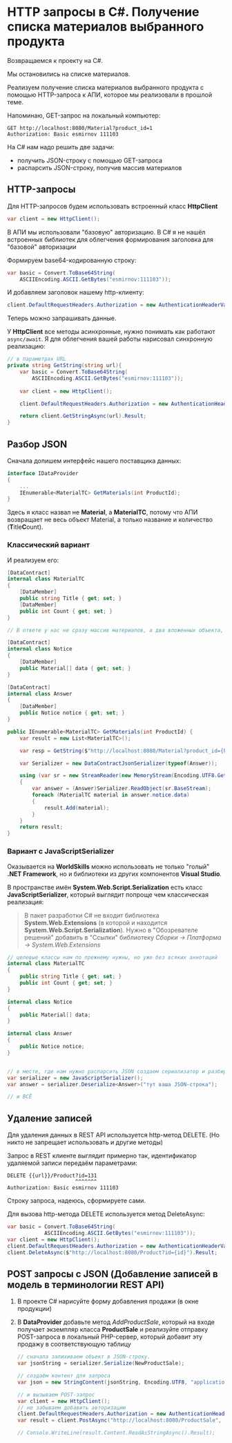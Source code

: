 # HTTP запросы в C#. Получение списка материалов выбранного продукта

Возвращаемся к проекту на C#.

Мы остановились на списке материалов.

Реализуем получение списка материалов выбранного продукта с помощью HTTP-запроса к АПИ, которое мы реализовали в прошлой теме.

Напоминаю, GET-запрос на локальный компьютер:

```
GET http://localhost:8080/Material?product_id=1
Authorization: Basic esmirnov 111103
```

На C# нам надо решить две задачи:

* получить JSON-строку с помощью GET-запроса
* распарсить JSON-строку, получив массив материалов

## HTTP-запросы

Для HTTP-запросов будем использовать встроенный класс **HttpClient**

```cs
var client = new HttpClient();
```

В АПИ мы использовали "базовую" авторизацию. В C# я не нашёл встроенных библиотек для облегчения формирования заголовка для "базовой" авторизации

Формируем base64-кодированную строку:

```cs
var basic = Convert.ToBase64String(
    ASCIIEncoding.ASCII.GetBytes("esmirnov:111103"));
```

И добавляем заголовок нашему http-клиенту:

```cs
client.DefaultRequestHeaders.Authorization = new AuthenticationHeaderValue("Basic", basic);
```

Теперь можно запрашивать данные. 

У **HttpClient** все методы асинхронные, нужно понимать как работают `async/await`. Я для облегчения вашей работы нарисовал синхронную реализацию:

```cs
// в параметрах URL
private string GetString(string url){
    var basic = Convert.ToBase64String(
        ASCIIEncoding.ASCII.GetBytes("esmirnov:111103"));
        
    var client = new HttpClient();

    client.DefaultRequestHeaders.Authorization = new AuthenticationHeaderValue("Basic", basic);

    return client.GetStringAsync(url).Result;
}
```

## Разбор JSON

Сначала допишем интерфейс нашего поставщика данных:

```cs
interface IDataProvider
{
    ...
    IEnumerable<MaterialTC> GetMaterials(int ProductId);
}    
```

Здесь я класс назвал не **Material**, а **MaterialTC**, потому что АПИ возвращает не весь объект Material, а только название и количество (**T**itle**C**ount).

### Классический вариант

И реализуем его:

```cs
[DataContract]
internal class MaterialTC
{
    [DataMember]
    public string Title { get; set; }
    [DataMember]
    public int Count { get; set; }
}

// В ответе у нас не сразу массив материалов, а два вложенных объекта, поэтому надо их тоже описать

[DataContract]
internal class Notice
{
    [DataMember]
    public Material[] data { get; set; }
}

[DataContract]
internal class Answer
{
    [DataMember]
    public Notice notice { get; set; }
}

public IEnumerable<MaterialTC> GetMaterials(int ProductId) {
    var result = new List<MaterialTC>();

    var resp = GetString($"http://localhost:8080/Material?product_id={ProductId}");

    var Serializer = new DataContractJsonSerializer(typeof(Answer));

    using (var sr = new StreamReader(new MemoryStream(Encoding.UTF8.GetBytes(resp))))
    {
        var answer = (Answer)Serializer.ReadObject(sr.BaseStream);
        foreach (MaterialTC material in answer.notice.data)
        {
            result.Add(material);
        }
    }
    return result;
}
```

### Вариант с JavaScriptSerializer

Оказывается на **WorldSkills** можно использовать не только "голый" **.NET Framework**, но и библиотеки из других компонентов **Visual Studio**.

В пространстве имён **System.Web.Script.Serialization** есть класс **JavaScriptSerializer**, который выглядит попроще чем классическая реализация:

>В пакет разработки C# не входит библиотека **System.Web.Extensions** (в которой и находится **System.Web.Script.Serialization**). Нужно в "Обозревателе решений" добавить в "Ссылки" библиотеку *Сборки -> Платформа -> System.Web.Extensions*

```cs
// целевые классы нам по прежнему нужны, но уже без всяких аннотаций
internal class MaterialTC
{
    public string Title { get; set; }
    public int Count { get; set; }
}

internal class Notice
{
    public Material[] data;
}

internal class Answer
{
    public Notice notice;
}


// в месте, где нам нужно распарсить JSON создаем сериализатор и разбираем строку
var serializer = new JavaScriptSerializer();
var answer = serializer.Deserialize<Answer>("тут ваша JSON-строка");

// и ВСЁ
```

## Удаление записей

Для удаления данных в REST API используется http-метод DELETE. (Но никто не запрещает использовать и другие методы)

Запрос в REST клиенте выглядит примерно так, идентификатор удаляемой записи передаём параметрами:

```
DELETE {{url}}/Product?id=131
                      ^^^^^^^  
Authorization: Basic esmirnov 111103
```

Строку запроса, надеюсь, сформируете сами.

Для вызова http-метода DELETE используется метод DeleteAsync:

```cs
var basic = Convert.ToBase64String(
            ASCIIEncoding.ASCII.GetBytes("esmirnov:111103"));
var client = new HttpClient();
client.DefaultRequestHeaders.Authorization = new AuthenticationHeaderValue("Basic", basic);
client.DeleteAsync($"http://localhost:8080/Product?id={id}").Result;
```

## POST запросы с JSON (Добавление записей в модель в терминологии REST API)

1. В проекте C# нарисуйте форму добавления продажи (в окне продукции)

1. В **DataProvider** добавьте метод *AddProductSale*, который на входе получает экземпляр класса **ProductSale** и реализуйте отправку POST-запроса в локальный PHP-сервер, который добавит эту продажу в соответствующую таблицу

    ```cs
    // сначала запихиваем объект в JSON-строку. 
    var jsonString = serializer.Serialize(NewProductSale);

    // создаём контент для запроса
    var json = new StringContent(jsonString, Encoding.UTF8, "application/json");

    // и вызываем POST-запрос
    var client = new HttpClient();
    // не забываем добавить авторизацию
    client.DefaultRequestHeaders.Authorization = new AuthenticationHeaderValue("Basic", basic);
    var result = client.PostAsync("http://localhost:8080/ProductSale", json).Result;

    // Console.WriteLine(result.Content.ReadAsStringAsync().Result);
    ```
